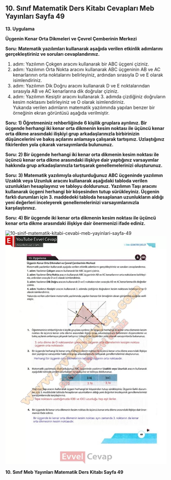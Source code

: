 ## 10. Sınıf Matematik Ders Kitabı Cevapları Meb Yayınları Sayfa 49

**13. Uygulama**

**Üçgenin Kenar Orta Dikmeleri ve Çevrel Çemberinin Merkezi**

**Soru: Matematik yazılımları kullanarak aşağıda verilen etkinlik adımlarını gerçekleştiriniz ve soruları cevaplandırınız.**

1. adım: Yazılımın Çokgen aracını kullanarak bir ABC üçgeni çiziniz.  
 2. adım: Yazılımın Orta Nokta aracını kullanarak ABC üçgeninin AB ve AC kenarlarının orta noktalarını belirleyiniz, ardından sırasıyla D ve E olarak isimlendiriniz.  
 3. adım: Yazılımın Dik Doğru aracını kullanarak D ve E noktalarından sırasıyla AB ve AC kenarlarına dik doğrular çiziniz.  
 4. adım: Yazılımın Kesiştir aracını kullanarak 3. adımda çizdiğiniz doğruların kesim noktasını belirleyiniz ve O olarak isimlendiriniz.  
 Yukarıda verilen adımların matematik yazılımında yapılan benzer bir örneğinin ekran görüntüsü aşağıda verilmiştir.

**Soru: 1) Öğretmeniniz rehberliğinde 6 kişilik gruplara ayrılınız. Bir üçgende herhangi iki kenar orta dikmenin kesim noktası ile üçüncü kenar orta dikme arasındaki ilişkiyi grup arkadaşlarınızla birbirinizin düşüncelerini ve bakış açılarını anlamaya çalışarak tartışınız. Uzlaştığınız fikirlerden yola çıkarak varsayımlarda bulununuz.**

**Soru: 2) Bir üçgende herhangi iki kenar orta dikmenin kesim noktası ile üçüncü kenar orta dikme arasındaki ilişkiye dair yaptığınız varsayımlar hakkında grup arkadaşlarınızla tartışarak genellemelerinizi oluşturunuz.**

**Soru: 3) Matematik yazılımıyla oluşturduğunuz ABC üçgeninde yazılımın Uzaklık veya Uzunluk aracını kullanarak aşağıdaki tabloda verilen uzunlukları hesaplayınız ve tabloyu doldurunuz. Yazılımın Taşı aracını kullanarak üçgeni herhangi bir köşesinden tutup sürükleyiniz. Üçgenin farklı durumları için 3. maddedeki tabloda hesaplanan uzunlukların aldığı yeni değerleri inceleyerek genellemelerinizi varsayımlarınızla karşılaştırınız.**

**Soru: 4) Bir üçgende iki kenar orta dikmenin kesim noktası ile üçüncü kenar orta dikme arasındaki ilişkiye dair önermenizi ifade ediniz.**

![10-sinif-matematik-kitabi-cevabi-meb-yayinlari-sayfa-49]()![10-sinif-matematik-kitabi-cevabi-meb-yayinlari-sayfa-49](./image1.webp)

**10. Sınıf Meb Yayınları Matematik Ders Kitabı Sayfa 49**